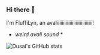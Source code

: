 ### Hi there 👋
I'm FluffiLyn, an avaliiiiiiiiiiiiiiiiiiiiiiiiiiii!

 * *weird avali sound* *



![Dusai's GitHub stats](https://github-readme-stats.vercel.app/api?username=FluffiLyn)
